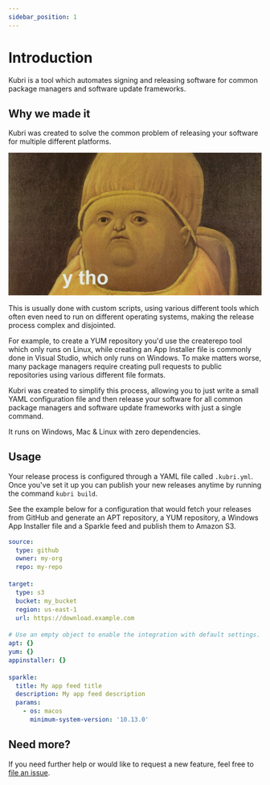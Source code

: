 ```yaml
---
sidebar_position: 1
---
```


# Introduction

Kubri is a tool which automates signing and releasing software for common package managers and
software update frameworks.

## Why we made it

Kubri was created to solve the common problem of releasing your software for multiple different
platforms.

![y tho](./y_tho_meme.jpg)

This is usually done with custom scripts, using various different tools which often even need to run
on different operating systems, making the release process complex and disjointed.

For example, to create a YUM repository you'd use the createrepo tool which only runs on Linux,
while creating an App Installer file is commonly done in Visual Studio, which only runs on Windows.
To make matters worse, many package managers require creating pull requests to public repositories
using various different file formats.

Kubri was created to simplify this process, allowing you to just write a small YAML configuration
file and then release your software for all common package managers and software update frameworks
with just a single command.

It runs on Windows, Mac & Linux with zero dependencies.

## Usage

Your release process is configured through a YAML file called `.kubri.yml`.  
Once you've set it up you can publish your new releases anytime by running the command
`kubri build`.

See the example below for a configuration that would fetch your releases from GitHub and generate an
APT repository, a YUM repository, a Windows App Installer file and a Sparkle feed and publish them
to Amazon S3.

```yaml
source:
  type: github
  owner: my-org
  repo: my-repo

target:
  type: s3
  bucket: my_bucket
  region: us-east-1
  url: https://download.example.com

# Use an empty object to enable the integration with default settings.
apt: {}
yum: {}
appinstaller: {}

sparkle:
  title: My app feed title
  description: My app feed description
  params:
    - os: macos
      minimum-system-version: '10.13.0'
```

## Need more?

If you need further help or would like to request a new feature, feel free to
[file an issue](https://github.com/kubri/kubri).
